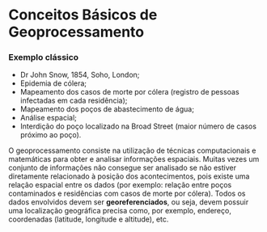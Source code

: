 # Conceitos Básicos de Geoprocessamento

### Exemplo clássico

- Dr John Snow, 1854, Soho, London;
- Epidemia de cólera;
- Mapeamento dos casos de morte por cólera (registro de pessoas infectadas em cada residência);
- Mapeamento dos poços de abastecimento de água;
- Análise espacial;
- Interdição do poço localizado na Broad Street (maior número de casos próximo ao poço).

O geoprocessamento consiste na utilização de técnicas computacionais e matemáticas para obter e analisar informações espaciais. Muitas vezes um conjunto de informações não consegue ser analisado se não estiver diretamente relacionado à posição dos acontecimentos, pois existe uma relação espacial entre os dados (por exemplo: relação entre poços contaminados e residências com casos de morte por cólera). Todos os dados envolvidos devem ser **georeferenciados**, ou seja, devem possuir uma localização geográfica precisa como, por exemplo, endereço, coordenadas (latitude, longitude e altitude), etc. 

